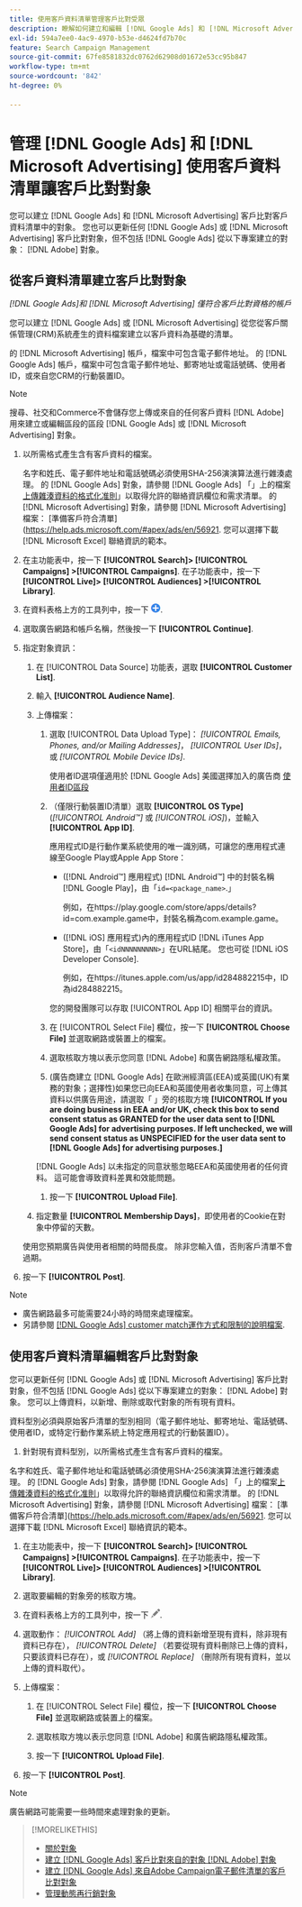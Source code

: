 ```yaml
---
title: 使用客戶資料清單管理客戶比對受眾
description: 瞭解如何建立和編輯 [!DNL Google Ads] 和 [!DNL Microsoft Advertising] 客戶比對客戶資料清單中的對象。
exl-id: 594a7ee0-4ac9-4970-b53e-d4624fd7b70c
feature: Search Campaign Management
source-git-commit: 67fe8581832dc0762d62908d01672e53cc95b847
workflow-type: tm+mt
source-wordcount: '842'
ht-degree: 0%

---
```


# 管理 [!DNL Google Ads] 和 [!DNL Microsoft Advertising] 使用客戶資料清單讓客戶比對對象

您可以建立 [!DNL Google Ads] 和 [!DNL Microsoft Advertising] 客戶比對客戶資料清單中的對象。 您也可以更新任何 [!DNL Google Ads] 或 [!DNL Microsoft Advertising] 客戶比對對象，但不包括 [!DNL Google Ads] 從以下專案建立的對象： [!DNL Adobe] 對象。

## 從客戶資料清單建立客戶比對對象

*[!DNL Google Ads]和 [!DNL Microsoft Advertising] 僅符合客戶比對資格的帳戶*

您可以建立 [!DNL Google Ads] 或 [!DNL Microsoft Advertising] 從您從客戶關係管理(CRM)系統產生的資料檔案建立以客戶資料為基礎的清單。

的 [!DNL Microsoft Advertising] 帳戶，檔案中可包含電子郵件地址。 的 [!DNL Google Ads] 帳戶，檔案中可包含電子郵件地址、郵寄地址或電話號碼、使用者ID，或來自您CRM的行動裝置ID。

>[!NOTE]
>
>搜尋、社交和Commerce不會儲存您上傳或來自的任何客戶資料 [!DNL Adobe] 用來建立或編輯區段的區段 [!DNL Google Ads] 或 [!DNL Microsoft Advertising] 對象。

1. 以所需格式產生含有客戶資料的檔案。

   名字和姓氏、電子郵件地址和電話號碼必須使用SHA-256演演算法進行雜湊處理。 <!-- Our UI says all, but GGL docs say don't hash user IDs and device IDs. --> 的 [!DNL Google Ads] 對象，請參閱 [!DNL Google Ads] 「」上的檔案[上傳雜湊資料的格式化准則](https://support.google.com/google-ads/answer/7476159)」以取得允許的聯絡資訊欄位和需求清單。 的 [!DNL Microsoft Advertising] 對象，請參閱 [!DNL Microsoft Advertising] 檔案： [準備客戶符合清單](https://help.ads.microsoft.com/#apex/ads/en/56921. 您可以選擇下載 [!DNL Microsoft Excel] 聯絡資訊的範本。

1. 在主功能表中，按一下 **[!UICONTROL Search]> [!UICONTROL Campaigns] >[!UICONTROL Campaigns]**. 在子功能表中，按一下 **[!UICONTROL Live]> [!UICONTROL Audiences] >[!UICONTROL Library]**.

1. 在資料表格上方的工具列中，按一下 ![建立](/help/search-social-commerce/assets/add.png "建立").

1. 選取廣告網路和帳戶名稱，然後按一下 **[!UICONTROL Continue]**.

1. 指定對象資訊：

   1. 在 [!UICONTROL Data Source] 功能表，選取 **[!UICONTROL Customer List]**.

   1. 輸入 **[!UICONTROL Audience Name]**.

   1. 上傳檔案：

      1. 選取 [!UICONTROL Data Upload Type]： *[!UICONTROL Emails, Phones, and/or Mailing Addresses]*， *[!UICONTROL User IDs]*，或 *[!UICONTROL Mobile Device IDs]*.

         使用者ID選項僅適用於 [!DNL Google Ads] 美國選擇加入的廣告商 [使用者ID區段](https://support.google.com/google-ads/answer/9199250)

      1. （僅限行動裝置ID清單）選取 **[!UICONTROL OS Type]** (*[!UICONTROL Android™]* 或 *[!UICONTROL iOS]*)，並輸入 **[!UICONTROL App ID]**.

         應用程式ID是行動作業系統使用的唯一識別碼，可讓您的應用程式連線至Google Play或Apple App Store：

         * ([!DNL Android™] 應用程式) [!DNL Android™] 中的封裝名稱 [!DNL Google Play]，由「`id=<package_name>`.」

           例如，在https://play.google.com/store/apps/details?id=com.example.game中，封裝名稱為com.example.game。

         * ([!DNL iOS] 應用程式)內的應用程式ID [!DNL iTunes App Store]，由「`<idNNNNNNNNN>`」在URL結尾。 您也可從 [!DNL iOS Developer Console].

           例如，在https://itunes.apple.com/us/app/id284882215中，ID為id284882215。

         您的開發團隊可以存取 [!UICONTROL App ID] 相關平台的資訊。

      1. 在 [!UICONTROL Select File] 欄位，按一下 **[!UICONTROL Choose File]** 並選取網路或裝置上的檔案。

      1. 選取核取方塊以表示您同意 [!DNL Adobe] 和廣告網路隱私權政策。

      1. (廣告商建立 [!DNL Google Ads] 在歐洲經濟區(EEA)或英國(UK)有業務的對象；選擇性)如果您已向EEA和英國使用者收集同意，可上傳其資料以供廣告用途，請選取「 」旁的核取方塊 **[!UICONTROL If you are doing business in EEA and/or UK, check this box to send consent status as GRANTED for the user data sent to [!DNL Google Ads] for advertising purposes. If left unchecked, we will send consent status as UNSPECIFIED for the user data sent to [!DNL Google Ads] for advertising purposes.]**

      [!DNL Google Ads] 以未指定的同意狀態忽略EEA和英國使用者的任何資料。 這可能會導致資料差異和效能問題。

      1. 按一下 **[!UICONTROL Upload File]**.

   1. 指定數量 **[!UICONTROL Membership Days]**，即使用者的Cookie在對象中停留的天數。

   使用您預期廣告與使用者相關的時間長度。 除非您輸入值，否則客戶清單不會過期。

1. 按一下 **[!UICONTROL Post]**.

>[!NOTE]
>
>* 廣告網路最多可能需要24小時的時間來處理檔案。
>* 另請參閱 [[!DNL Google Ads] customer match運作方式和限制的說明檔案](https://support.google.com/displayvideo/answer/9539301).

## 使用客戶資料清單編輯客戶比對對象

您可以更新任何 [!DNL Google Ads] 或 [!DNL Microsoft Advertising] 客戶比對對象，但不包括 [!DNL Google Ads] 從以下專案建立的對象： [!DNL Adobe] 對象。 您可以上傳資料，以新增、刪除或取代對象的所有現有資料。

資料型別必須與原始客戶清單的型別相同（電子郵件地址、郵寄地址、電話號碼、使用者ID，或特定行動作業系統上特定應用程式的行動裝置ID）。

1. 針對現有資料型別，以所需格式產生含有客戶資料的檔案。

名字和姓氏、電子郵件地址和電話號碼必須使用SHA-256演演算法進行雜湊處理。 <!-- Our UI says all, but GGL docs say don't hash user IDs and device IDs. --> 的 [!DNL Google Ads] 對象，請參閱 [!DNL Google Ads] 「」上的檔案[上傳雜湊資料的格式化准則](https://support.google.com/google-ads/answer/7476159)」以取得允許的聯絡資訊欄位和需求清單。 的 [!DNL Microsoft Advertising] 對象，請參閱 [!DNL Microsoft Advertising] 檔案： [準備客戶符合清單](https://help.ads.microsoft.com/#apex/ads/en/56921. 您可以選擇下載 [!DNL Microsoft Excel] 聯絡資訊的範本。

1. 在主功能表中，按一下 **[!UICONTROL Search]> [!UICONTROL Campaigns] >[!UICONTROL Campaigns]**. 在子功能表中，按一下 **[!UICONTROL Live]> [!UICONTROL Audiences] >[!UICONTROL Library]**.

1. 選取要編輯的對象旁的核取方塊。

1. 在資料表格上方的工具列中，按一下 ![編輯](/help/search-social-commerce/assets/edit.png).

1. 選取動作： *[!UICONTROL Add]* （將上傳的資料新增至現有資料，除非現有資料已存在）， *[!UICONTROL Delete]* （若要從現有資料刪除已上傳的資料，只要該資料已存在），或 *[!UICONTROL Replace]* （刪除所有現有資料，並以上傳的資料取代）。

1. 上傳檔案：

   1. 在 [!UICONTROL Select File] 欄位，按一下 **[!UICONTROL Choose File]** 並選取網路或裝置上的檔案。

   1. 選取核取方塊以表示您同意 [!DNL Adobe] 和廣告網路隱私權政策。

   1. 按一下 **[!UICONTROL Upload File]**.

1. 按一下 **[!UICONTROL Post]**.

>[!NOTE]
>
>廣告網路可能需要一些時間來處理對象的更新。

>[!MORELIKETHIS]
>
>* [關於對象](audience-about.md)
>* [建立 [!DNL Google Ads] 客戶比對來自的對象 [!DNL Adobe] 對象](google-audience-from-adobe-audience.md)
>* [建立 [!DNL Google Ads] 來自Adobe Campaign電子郵件清單的客戶比對對象](google-audience-from-campaign-email-list.md)
>* [管理動態再行銷對象](audience-dynamic-remarketing-manage.md)
